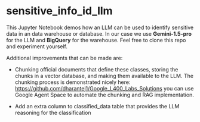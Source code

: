 # sensitive_info_id_llm
This Jupyter Notebook demos how an LLM can be used to identify sensitive data in an data warehouse or database. In our case we use **Gemini-1.5-pro** for the LLM and **BigQuery** for the warehouse.  Feel free to clone this repo and experiment yourself.

Additional improvements that can be made are:
- Chunking official documents that define these classes, storing the chunks in a vector database, and making them available to the LLM. The chunking process is demonstrated nicely here: https://github.com/dharantej1/Google_L400_Labs_Solutions you can use Google Agent Space to automate the chunking and RAG implementation.

- Add an extra column to classified_data table that provides the LLM reasoning for the classification